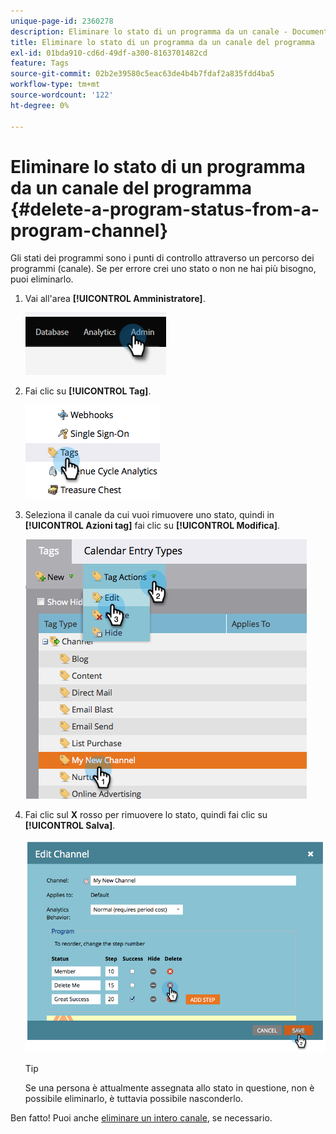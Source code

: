 ```yaml
---
unique-page-id: 2360278
description: Eliminare lo stato di un programma da un canale - Documentazione Marketo - Documentazione del prodotto
title: Eliminare lo stato di un programma da un canale del programma
exl-id: 01bda910-cd6d-49df-a300-8163701482cd
feature: Tags
source-git-commit: 02b2e39580c5eac63de4b4b7fdaf2a835fdd4ba5
workflow-type: tm+mt
source-wordcount: '122'
ht-degree: 0%

---
```


# Eliminare lo stato di un programma da un canale del programma {#delete-a-program-status-from-a-program-channel}

Gli stati dei programmi sono i punti di controllo attraverso un percorso dei programmi (canale). Se per errore crei uno stato o non ne hai più bisogno, puoi eliminarlo.

1. Vai all&#39;area **[!UICONTROL Amministratore]**.

   ![](assets/delete-a-program-status-from-a-program-channel-1.png)

1. Fai clic su **[!UICONTROL Tag]**.

   ![](assets/delete-a-program-status-from-a-program-channel-2.png)

1. Seleziona il canale da cui vuoi rimuovere uno stato, quindi in **[!UICONTROL Azioni tag]** fai clic su **[!UICONTROL Modifica]**.

   ![](assets/delete-a-program-status-from-a-program-channel-3.png)

1. Fai clic sul **X** rosso per rimuovere lo stato, quindi fai clic su **[!UICONTROL Salva]**.

   ![](assets/delete-a-program-status-from-a-program-channel-4.png)

   >[!TIP]
   >
   >Se una persona è attualmente assegnata allo stato in questione, non è possibile eliminarlo, è tuttavia possibile nasconderlo.

Ben fatto! Puoi anche [eliminare un intero canale](/help/marketo/product-docs/administration/tags/delete-a-program-channel.md), se necessario.
